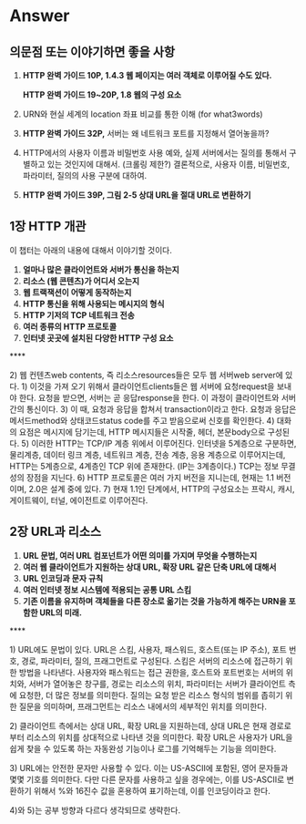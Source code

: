# Answer

## 의문점 또는 이야기하면 좋을 사항

1. **HTTP 완벽 가이드 10P, 1.4.3 웹 페이지는 여러 객체로 이루어질 수도 있다.**

   **HTTP 완벽 가이드 19~20P, 1.8 웹의 구성 요소**

2. URN와 현실 세계의 location 좌표 비교를 통한 이해 \(for what3words\)
3. **HTTP 완벽 가이드 32P,** 서버는 왜 네트워크 포트를 지정해서 열어놓을까?
4. HTTP에서의 사용자 이름과 비밀번호 사용 예와, 실제 서버에서는 질의를 통해서 구별하고 있는 것인지에 대해서. \(크롤링 제한?\) 결론적으로, 사용자 이름, 비밀번호, 파라미터, 질의의 사용 구분에 대하여.
5. **HTTP 완벽 가이드 39P, 그림 2-5 상대 URL을 절대 URL로 변환하기**



## 1장 HTTP 개관

이 챕터는 아래의 내용에 대해서 이야기할 것이다.

1. **얼마나 많은 클라이언트와 서버가 통신을 하는지**
2. **리소스 \(웹 콘텐츠\)가 어디서 오는지**
3. **웹 트랙잭션이 어떻게 동작하는지**
4. **HTTP 통신을 위해 사용되는 메시지의 형식**
5. **HTTP 기저의 TCP 네트워크 전송**
6. **여러 종류의 HTTP 프로토콜**
7. **인터넷 곳곳에 설치된 다양한 HTTP 구성 요소**

\*\*\*\*

2\) 웹 컨텐츠web contents, 즉 리소스resources들은 모두 웹 서버web server에 있다. 1\) 이것을 가져 오기 위해서 클라이언트clients들은 웹 서버에 요청request을 보내야 한다. 요청을 받으면, 서버는 곧 응답response을 한다. 이 과정이 클라이언트와 서버 간의 통신이다. 3\) 이 때, 요청과 응답을 합쳐서 transaction이라고 한다. 요청과 응답은 메서드method와 상태코드status code를 주고 받음으로써 신호를 확인한다. 4\) 대화의 요점은 메시지에 담기는데, HTTP 메시지들은 시작줄, 헤더, 본문body으로 구성된다. 5\) 이러한 HTTP는 TCP/IP 계층 위에서 이루어진다. 인터넷을 5계층으로 구분하면, 물리계층, 데이터 링크 계층, 네트워크 계층, 전송 계층, 응용 계층으로 이루어지는데, HTTP는 5계층으로, 4계층인 TCP 위에 존재한다. \(IP는 3계층이다.\) TCP는 정보 무결성의 장점을 지닌다. 6\) HTTP 프로토콜은 여러 가지 버전을 지니는데, 현재는 1.1 버전이며, 2.0은 설계 중에 있다. 7\) 현재 1.1인 단계에서, HTTP의 구성요소는 프락시, 캐시, 게이트웨이, 터널, 에이전트로 이루어진다.

## 2장 URL과 리소스

1. **URL 문법, 여러 URL 컴포넌트가 어떤 의미를 가지며 무엇을 수행하는지**
2. **여러 웹 클라이언트가 지원하는 상대 URL, 확장 URL 같은 단축 URL에 대해서**
3. **URL 인코딩과 문자 규칙**
4. **여러 인터넷 정보 시스템에 적용되는 공통 URL 스킴**
5. **기존 이름을 유지하며 객체들을 다른 장소로 옮기는 것을 가능하게 해주는 URN을 포함한 URL의 미래.**

\*\*\*\*

1\) URL에도 문법이 있다. URL은 스킴, 사용자, 패스워드, 호스트\(또는 IP 주소\), 포트 번호, 경로, 파라미터, 질의, 프래그먼트로 구성된다. 스킴은 서버의 리소스에 접근하기 위한 방법을 나타낸다. 사용자와 패스워드는 접근 권한을, 호스트와 포트번호는 서버의 위치와, 서버가 열어놓은 창구를, 경로는 리소스의 위치, 파라미터는 서버가 클라이언트 측에 요청한, 더 많은 정보를 의미한다. 질의는 요청 받은 리소스 형식의 범위를 좁히기 위한 질문을 의미하며, 프래그먼트는 리소스 내에서의 세부적인 위치를 의미한다.

2\) 클라이언트 측에서는 상대 URL, 확장 URL을 지원하는데, 상대 URL은 현재 경로로부터 리소스의 위치를 상대적으로 나타낸 것을 의미한다. 확장 URL은 사용자가 URL을 쉽게 찾을 수 있도록 하는 자동완성 기능이나 로그를 기억해두는 기능을 의미한다.

3\) URL에는 안전한 문자만 사용할 수 있다. 이는 US-ASCII에 포함된, 영어 문자들과 몇몇 기호를 의미한다. 다만 다른 문자를 사용하고 싶을 경우에는, 이를 US-ASCII로 변환하기 위해서 %와 16진수 값을 혼용하여 표기하는데, 이를 인코딩이라고 한다.

4\)와 5\)는 공부 방향과 다르다 생각되므로 생략한다.

